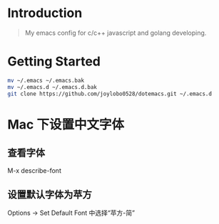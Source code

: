 # Introduction
> My emacs config for c/c++ javascript and golang developing.

# Getting Started
```bash
mv ~/.emacs ~/.emacs.bak
mv ~/.emacs.d ~/.emacs.d.bak
git clone https://github.com/joylobo0528/dotemacs.git ~/.emacs.d
```

# Mac 下设置中文字体
## 查看字体
M-x describe-font

## 设置默认字体为苹方
Options -> Set Default Font 中选择“苹方-简”
